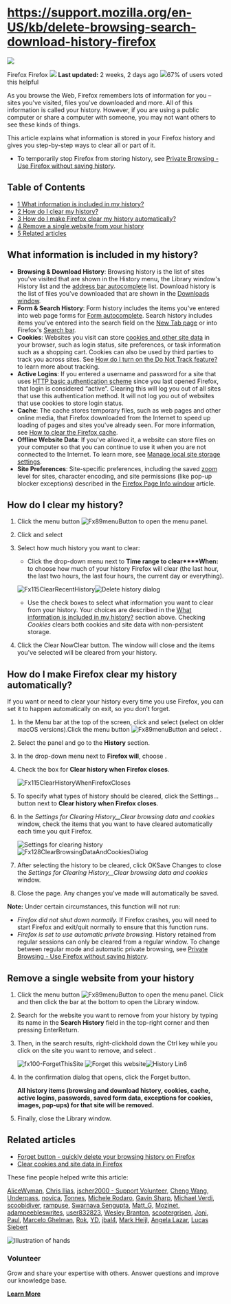 # https://support.mozilla.org/en-US/kb/delete-browsing-search-download-history-firefox

[![](https://assets-prod.sumo.prod.webservices.mozgcp.net/media/uploads/products/2020-04-14-08-36-13-8dda6f.png)](https://support.mozilla.org/en-US/products/firefox "Firefox")

Firefox Firefox ![](https://assets-prod.sumo.prod.webservices.mozgcp.net/static/pencil.e33c563f24c4f989.svg) **Last updated:** 2 weeks, 2 days ago ![](https://assets-prod.sumo.prod.webservices.mozgcp.net/static/thumbs-up.2cbd5d41625a84a7.svg)67% of users voted this helpful

As you browse the Web, Firefox remembers lots of information for you – sites you've visited, files you've downloaded and more. All of this information is called your history. However, if you are using a public computer or share a computer with someone, you may not want others to see these kinds of things.

This article explains what information is stored in your Firefox history and gives you step-by-step ways to clear all or part of it.

*   To temporarily stop Firefox from storing history, see [Private Browsing - Use Firefox without saving history](https://support.mozilla.org/en-US/kb/private-browsing-use-firefox-without-history).

## Table of Contents

*   [1 What information is included in my history?](#w_what-information-is-included-in-my-history)
*   [2 How do I clear my history?](#w_how-do-i-clear-my-history)
*   [3 How do I make Firefox clear my history automatically?](#w_how-do-i-make-firefox-clear-my-history-automatically)
*   [4 Remove a single website from your history](#w_remove-a-single-website-from-your-history)
*   [5 Related articles](#w_related-articles)

## What information is included in my history?

*   **Browsing & Download History**: Browsing history is the list of sites you've visited that are shown in the History menu, the Library window's History list and the [address bar autocomplete](https://support.mozilla.org/en-US/kb/address-bar-autocomplete-firefox) list. Download history is the list of files you've downloaded that are shown in the [Downloads window](https://support.mozilla.org/en-US/kb/where-find-and-manage-downloaded-files-firefox).
*   **Form & Search History**: Form history includes the items you've entered into web page forms for [Form autocomplete](https://support.mozilla.org/en-US/kb/control-whether-firefox-automatically-fills-forms). Search history includes items you've entered into the search field on the [New Tab page](https://support.mozilla.org/en-US/kb/about-new-tab-page) or into Firefox's [Search bar](https://support.mozilla.org/en-US/kb/add-search-bar-firefox-toolbar).
*   **Cookies**: Websites you visit can store [cookies and other site data](https://support.mozilla.org/en-US/kb/cookies-information-websites-store-on-your-computer) in your browser, such as login status, site preferences, or task information such as a shopping cart. Cookies can also be used by third parties to track you across sites. See [How do I turn on the Do Not Track feature?](https://support.mozilla.org/en-US/kb/how-do-i-turn-do-not-track-feature) to learn more about tracking.
*   **Active Logins**: If you entered a username and password for a site that uses [HTTP basic authentication scheme](https://developer.mozilla.org/docs/Web/HTTP/Authentication#basic_authentication_scheme) since you last opened Firefox, that login is considered “active”. Clearing this will log you out of all sites that use this authentication method. It will not log you out of websites that use cookies to store login status.
*   **Cache**: The cache stores temporary files, such as web pages and other online media, that Firefox downloaded from the Internet to speed up loading of pages and sites you've already seen. For more information, see [How to clear the Firefox cache](https://support.mozilla.org/en-US/kb/how-clear-firefox-cache).
*   **Offline Website Data**: If you've allowed it, a website can store files on your computer so that you can continue to use it when you are not connected to the Internet. To learn more, see [Manage local site storage settings](https://support.mozilla.org/en-US/kb/storage).
*   **Site Preferences**: Site-specific preferences, including the saved [zoom](https://support.mozilla.org/en-US/kb/font-size-and-zoom-increase-size-of-web-pages) level for sites, character encoding, and site permissions (like pop-up blocker exceptions) described in the [Firefox Page Info window](https://support.mozilla.org/en-US/kb/firefox-page-info-window#w_permissions) article.

## How do I clear my history?

1.  Click the menu button ![Fx89menuButton](https://assets-prod.sumo.prod.webservices.mozgcp.net/media/uploads/gallery/images/2021-05-15-11-18-38-e5b736.png) to open the menu panel.
2.  Click and select
3.  Select how much history you want to clear:
    
    *   Click the drop-down menu next to **Time range to clear****When:** to choose how much of your history Firefox will clear (the last hour, the last two hours, the last four hours, the current day or everything).
    
    ![Fx115ClearRecentHistory](https://assets-prod.sumo.prod.webservices.mozgcp.net/media/uploads/gallery/images/2023-10-01-16-09-47-b61cb4.png)![Delete history dialog](https://assets-prod.sumo.prod.webservices.mozgcp.net/media/uploads/gallery/images/2024-07-03-10-00-09-2df4ad.png)
    
    *   Use the check boxes to select what information you want to clear from your history. Your choices are described in the [What information is included in my history?](#w_what-information-is-included-in-my-history) section above. Checking _Cookies_ clears both cookies and site data with non-persistent storage.
4.  Click the Clear NowClear button. The window will close and the items you've selected will be cleared from your history.

## How do I make Firefox clear my history automatically?

If you want or need to clear your history every time you use Firefox, you can set it to happen automatically on exit, so you don’t forget.

1.  In the Menu bar at the top of the screen, click and select (select on older macOS versions).Click the menu button ![Fx89menuButton](https://assets-prod.sumo.prod.webservices.mozgcp.net/media/uploads/gallery/images/2021-05-15-11-18-38-e5b736.png) and select .
2.  Select the panel and go to the **History** section.
    
3.  In the drop-down menu next to **Firefox will**, choose .
4.  Check the box for **Clear history when Firefox closes**.
    
    ![Fx115ClearHistoryWhenFirefoxCloses](https://assets-prod.sumo.prod.webservices.mozgcp.net/media/uploads/gallery/images/2024-07-04-11-22-34-a62a70.png)
    
5.  To specify what types of history should be cleared, click the Settings… button next to **Clear history when Firefox closes**.
6.  In the _Settings for Clearing History__Clear browsing data and cookies_ window, check the items that you want to have cleared automatically each time you quit Firefox.
    
    ![Settings for clearing history](https://assets-prod.sumo.prod.webservices.mozgcp.net/media/uploads/gallery/images/2022-11-10-10-12-56-2012cb.png)![Fx128ClearBrowsingDataAndCookiesDialog](https://assets-prod.sumo.prod.webservices.mozgcp.net/media/uploads/gallery/images/2024-07-06-03-33-47-0bdc2f.png)
    
7.  After selecting the history to be cleared, click OKSave Changes to close the _Settings for Clearing History__Clear browsing data and cookies_ window.
8.  Close the page. Any changes you've made will automatically be saved.

**Note:** Under certain circumstances, this function will not run:

*   _Firefox did not shut down normally._ If Firefox crashes, you will need to start Firefox and exit/quit normally to ensure that this function runs.
*   _Firefox is set to use automatic private browsing._ History retained from regular sessions can only be cleared from a regular window. To change between regular mode and automatic private browsing, see [Private Browsing - Use Firefox without saving history](https://support.mozilla.org/en-US/kb/private-browsing-use-firefox-without-history).

## Remove a single website from your history

1.  Click the menu button ![Fx89menuButton](https://assets-prod.sumo.prod.webservices.mozgcp.net/media/uploads/gallery/images/2021-05-15-11-18-38-e5b736.png) to open the menu panel. Click and then click the bar at the bottom to open the Library window.
2.  Search for the website you want to remove from your history by typing its name in the **Search History** field in the top-right corner and then pressing EnterReturn.
3.  Then, in the search results, right-clickhold down the Ctrl key while you click on the site you want to remove, and select .
    
    ![fx100-ForgetThisSite](https://assets-prod.sumo.prod.webservices.mozgcp.net/media/uploads/gallery/images/2022-05-17-16-49-43-53f0c1.png) ![Forget this website](https://assets-prod.sumo.prod.webservices.mozgcp.net/media/uploads/gallery/images/2024-07-03-12-28-10-e55da8.png)![History Lin6](https://assets-prod.sumo.prod.webservices.mozgcp.net/media/uploads/gallery/images/2011-02-03-06-21-07-49758c.png)
    
4.  In the confirmation dialog that opens, click the Forget button.
    
    **All history items (browsing and download history, cookies, cache, active logins, passwords, saved form data, exceptions for cookies, images, pop-ups) for that site will be removed.**
    
5.  Finally, close the Library window.

## Related articles

*   [Forget button - quickly delete your browsing history on Firefox](https://support.mozilla.org/en-US/kb/forget-button-quickly-delete-your-browsing-history)
*   [Clear cookies and site data in Firefox](https://support.mozilla.org/en-US/kb/clear-cookies-and-site-data-firefox)

These fine people helped write this article:

[AliceWyman](https://support.mozilla.org/en-US/user/AliceWyman/), [Chris Ilias](https://support.mozilla.org/en-US/user/Chris_Ilias/), [jscher2000 - Support Volunteer](https://support.mozilla.org/en-US/user/jscher2000/), [Cheng Wang](https://support.mozilla.org/en-US/user/Cww/), [Underpass](https://support.mozilla.org/en-US/user/underpass/), [novica](https://support.mozilla.org/en-US/user/novica/), [Tonnes](https://support.mozilla.org/en-US/user/Tonnes/), [Michele Rodaro](https://support.mozilla.org/en-US/user/michro/), [Gavin Sharp](https://support.mozilla.org/en-US/user/GavinSharp/), [Michael Verdi](https://support.mozilla.org/en-US/user/Verdi/), [scoobidiver](https://support.mozilla.org/en-US/user/scoobidiver/), [rampuse](https://support.mozilla.org/en-US/user/rampuse/), [Swarnava Sengupta](https://support.mozilla.org/en-US/user/Swarnava/), [Matt\_G](https://support.mozilla.org/en-US/user/Matt_G/), [Mozinet](https://support.mozilla.org/en-US/user/Mozinet/), [adampeebleswrites](https://support.mozilla.org/en-US/user/adampeebleswrites/), [user832823](https://support.mozilla.org/en-US/user/user832823/), [Wesley Branton](https://support.mozilla.org/en-US/user/ComputerWhiz/), [scootergrisen](https://support.mozilla.org/en-US/user/scootergrisen/), [Joni](https://support.mozilla.org/en-US/user/heyjoni/), [Paul](https://support.mozilla.org/en-US/user/plwt/), [Marcelo Ghelman](https://support.mozilla.org/en-US/user/marcelo.ghelman/), [Rok](https://support.mozilla.org/en-US/user/zerdo/), [YD](https://support.mozilla.org/en-US/user/Y.D./), [jbal4](https://support.mozilla.org/en-US/user/jbal4/), [Mark Heijl](https://support.mozilla.org/en-US/user/markh2/), [Angela Lazar](https://support.mozilla.org/en-US/user/anlazar/), [Lucas Siebert](https://support.mozilla.org/en-US/user/lsiebert/)

![Illustration of hands](https://assets-prod.sumo.prod.webservices.mozgcp.net/static/volunteer.a3be8d331849774b.png)

### Volunteer

Grow and share your expertise with others. Answer questions and improve our knowledge base.

**[Learn More](https://support.mozilla.org/en-US/contribute)**